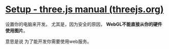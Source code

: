 # [Setup - three.js manual (threejs.org)](https://threejs.org/manual/#en/setup)

设置你的电脑来开发。 尤其是，因为安全的原因， **WebGL不能直接从你的硬件使用图片**。

意思是说 为了能开发你需要使用web服务。